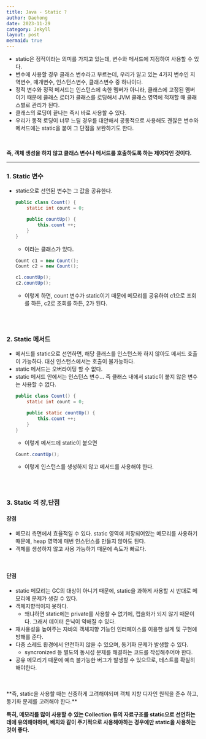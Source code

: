 ```yaml
---
title: Java - Static ?
author: Daehong
date: 2023-11-29
category: Jekyll
layout: post
mermaid: true
---
```


* static은 정적이라는 의미를 가지고 있는데, 변수와 메서드에 지정하여 사용할 수 있다.
* 변수에 사용할 경우 클래스 변수라고 부르는데, 우리가 알고 있는 4가지 변수인 지역변수, 매개변수, 인스턴스변수, 클래스변수 중 하나이다.
* 정적 변수와 정적 메서드는 인스턴스에 속한 멤버가 아니라, 클래스에 고정된 멤버이기 때문에 클래스 로더가 클래스를 로딩해서 JVM 클래스 영역에 적재할 때 클래스별로 관리가 된다. 
* 클래스의 로딩이 끝나는 즉시 바로 사용할 수 있다.
* 우리가 동적 로딩이 너무 느릴 경우를 대안해서 공통적으로 사용해도 괜찮은 변수와 메서드에는 static을 붙여 그 단점을 보완하기도 한다.

<br>

**즉, 객체 생성을 하지 않고 클래스 변수나 메서드를 호출하도록 하는 제어자인 것이다.**

<hr>

### 1. Static 변수
* static으로 선언된 변수는 그 값을 공유한다.
	```java
	public class Count() {
		static int count = 0;
   
		public countUp() {
			this.count ++;
		}
	}
	```
	* 이라는 클래스가 있다.
	```java
	Count c1 = new Count();
	Count c2 = new Count();
	
	c1.countUp();
	c2.countUp();
	```
	* 이렇게 하면, count 변수가 static이기 때문에 메모리를 공유하여 c1으로 조회를 하든, c2로 조회를 하든, 2가 된다.
	

<br>
<br>

### 2. Static 메서드
* 메서드를 static으로 선언하면, 해당 클래스를 인스턴스화 하지 않아도 메서드 호출이 가능하다. 대신 인스턴스에서는 호출이 불가능하다.
* static 메서드는 오버라이딩 할 수 없다.
* static 메서드 안에서는 인스턴스 변수... 즉 클래스 내에서 static이 붙지 않은 변수는 사용할 수 없다.
	```java
	public class Count() {
		static int count = 0;
   
		public static countUp() {
			this.count ++;
		}
	}
	```
	* 이렇게 메서드에 static이 붙으면
	```java
	Count.countUp();
	```
	* 이렇게 인스턴스를 생성하지 않고 메서드를 사용해야 한다.
<br>
<br>

### 3. Static 의 장,단점
#### 장점
* 메모리 측면에서 효율적일 수 있다. static 영역에 저장되어있는 메모리를 사용하기 때문에, heap 영역에 매번 인스턴스를 만들지 않아도 된다.
* 객체를 생성하지 않고 사용 가능하기 때문에 속도가 빠르다.

<br>

#### 단점
* static 메모리는 GC의 대상이 아니기 때문에, static을 과하게 사용할 시 반대로 메모리에 문제가 생길 수 있다.
* 객체지향적이지 못하다.
	* 왜냐하면 static에는 private를 사용할 수 없기에, 캡슐화가 되지 않기 때문이다. 그래서 데이터 은닉이 약해질 수 있다.
* 재사용성을 높여주는 자바의 객체지향 기능인 인터페이스를 이용한 설계 및 구현에 방해를 준다.
* 다중 스레드 롼경에서 안전하지 않을 수 있으며, 동기화 문제가 발생할 수 있다.
	* syncronized 등 별도의 동시성 문제를 해결하는 코드를 작성해주어야 한다.
* 공유 메모리기 때문에 예측 불가능한 버그가 발생할 수 있으므로, 테스트를 확실히 해야한다.

<br>
<br>
**즉, static을 사용할 때는 신중하게 고려해야되며 객체 지향 디자인 원칙을 준수 하고, 동기화 문제를 고려해야 한다.**

<br>

**특히, 메모리를 많이 사용할 수 있는 Collection 류의 자료구조를 static으로 선언하는데에 유의해야하며, 배치와 같이 주기적으로 사용해야하는 경우에만 static을 사용하는 것이 좋다.**

<br>
<br>
<br>
<br>
<br>